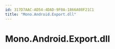 ```yaml
---
id: 317D7AAC-AD54-4DAD-9F0A-1866A08F21C1
title: "Mono.Android.Export.dll"
---
```


# Mono.Android.Export.dll
